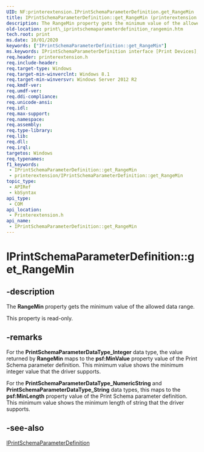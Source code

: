 ```yaml
---
UID: NF:printerextension.IPrintSchemaParameterDefinition.get_RangeMin
title: IPrintSchemaParameterDefinition::get_RangeMin (printerextension.h)
description: The RangeMin property gets the minimum value of the allowed data range.
old-location: print\_iprintschemaparameterdefinition_rangemin.htm
tech.root: print
ms.date: 10/01/2020
keywords: ["IPrintSchemaParameterDefinition::get_RangeMin"]
ms.keywords: IPrintSchemaParameterDefinition interface [Print Devices],RangeMin property, IPrintSchemaParameterDefinition.RangeMin, IPrintSchemaParameterDefinition.get_RangeMin, IPrintSchemaParameterDefinition::RangeMin, IPrintSchemaParameterDefinition::get_RangeMin, RangeMin property [Print Devices], RangeMin property [Print Devices],IPrintSchemaParameterDefinition interface, get_RangeMin, print._iprintschemaparameterdefinition_rangemin, printerextension/IPrintSchemaParameterDefinition::RangeMin, printerextension/IPrintSchemaParameterDefinition::get_RangeMin
req.header: printerextension.h
req.include-header: 
req.target-type: Windows
req.target-min-winverclnt: Windows 8.1
req.target-min-winversvr: Windows Server 2012 R2
req.kmdf-ver: 
req.umdf-ver: 
req.ddi-compliance: 
req.unicode-ansi: 
req.idl: 
req.max-support: 
req.namespace: 
req.assembly: 
req.type-library: 
req.lib: 
req.dll: 
req.irql: 
targetos: Windows
req.typenames: 
f1_keywords:
 - IPrintSchemaParameterDefinition::get_RangeMin
 - printerextension/IPrintSchemaParameterDefinition::get_RangeMin
topic_type:
 - APIRef
 - kbSyntax
api_type:
 - COM
api_location:
 - Printerextension.h
api_name:
 - IPrintSchemaParameterDefinition::get_RangeMin
---
```


# IPrintSchemaParameterDefinition::get_RangeMin


## -description

The **RangeMin** property gets the minimum value of the allowed data range.

This property is read-only.

## -remarks

For the **PrintSchemaParameterDataType_Integer** data type, the value returned by  **RangeMin** maps to the **psf:MinValue** property value of the Print Schema parameter definition. This minimum value shows the minimum integer value that the driver supports.

For the **PrintSchemaParameterDataType_NumericString** and **PrintSchemaParameterDataType_String**  data types, this maps to the **psf:MinLength** property value of the Print Schema parameter definition. This minimum value shows the minimum length of string that the driver supports.

## -see-also

[IPrintSchemaParameterDefinition](nn-printerextension-iprintschemaparameterdefinition.md)

